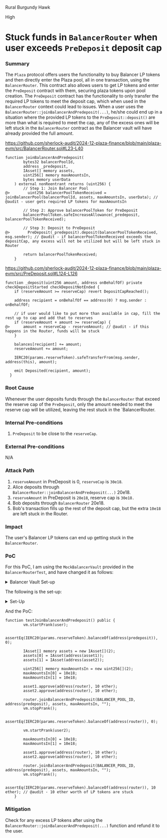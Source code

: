 Rural Burgundy Hawk

High

# Stuck funds in `BalancerRouter` when user exceeds `PreDeposit` deposit cap

### Summary

The `Plaza` protocol offers users the functionality to buy Balancer LP tokens and then directly enter the Plaza pool, all in one transaction, using the `BalancerRouter`. This contract also allows users to get LP tokens and enter the `PreDeposit` contract with them, securing plaza tokens upon pool creation. The `PreDeposit` contract has the functionality to only transfer the required LP tokens to meet the deposit cap, which when used in the `BalancerRouter` context could lead to issues. When a user uses the `BalancerRouter::joinBalancerAndPredeposit(...)`, he/she could end up in a situation where the provided LP tokens to the `PreDeposit::deposit()` are more than what is required to meet the cap, any of the excess ones will be left stuck in the `BalancerRouter` contract as the Balancer vault will have already provided the full amount.

https://github.com/sherlock-audit/2024-12-plaza-finance/blob/main/plaza-evm/src/BalancerRouter.sol#L23-L40
```solidity
function joinBalancerAndPredeposit(
        bytes32 balancerPoolId,
        address _predeposit,
        IAsset[] memory assets,
        uint256[] memory maxAmountsIn,
        bytes memory userData
    ) external nonReentrant returns (uint256) {
        // Step 1: Join Balancer Pool
@>        uint256 balancerPoolTokenReceived = joinBalancerPool(balancerPoolId, assets, maxAmountsIn, userData); // @audit - user gets required LP tokens for maxAmountsIn

        // Step 2: Approve balancerPoolToken for PreDeposit
        balancerPoolToken.safeIncreaseAllowance(_predeposit, balancerPoolTokenReceived);

        // Step 3: Deposit to PreDeposit
@>        PreDeposit(_predeposit).deposit(balancerPoolTokenReceived, msg.sender); // @audit - if balancerPoolTokenReceived exceeds the depositCap, any excess will not be utilized but will be left stuck in Router

        return balancerPoolTokenReceived;
    }
```

https://github.com/sherlock-audit/2024-12-plaza-finance/blob/main/plaza-evm/src/PreDeposit.sol#L124-L126
```solidity
function _deposit(uint256 amount, address onBehalfOf) private checkDepositStarted checkDepositNotEnded {
    if (reserveAmount >= reserveCap) revert DepositCapReached();

    address recipient = onBehalfOf == address(0) ? msg.sender : onBehalfOf;

    // if user would like to put more than available in cap, fill the rest up to cap and add that to reserves
    if (reserveAmount + amount >= reserveCap) {
@>      amount = reserveCap - reserveAmount; // @audit - if this happens in the Router, funds will be stuck
    }

    balances[recipient] += amount;
    reserveAmount += amount;

    IERC20(params.reserveToken).safeTransferFrom(msg.sender, address(this), amount);

    emit Deposited(recipient, amount);
  }
```

### Root Cause

Whenever the user deposits funds through the `BalancerRouter` that exceed the reserve cap of the `PreDeposit`, only the amount needed to meet the reserve cap will be utilized, leaving the rest stuck in the `BalancerRouter.

### Internal Pre-conditions

1. `PreDeposit` to be close to the `reserveCap`.

### External Pre-conditions

N/A

### Attack Path

1. `reserveAmount` in PreDeposit is 0, `reserveCap` is `30e18`.
2. Alice deposits through `BalancerRouter::joinBalancerAndPredeposit(...)` 20e18.
3. `reserveAmount` in PreDeposit is `20e18`, reserve cap is `30e18.`
4. Bob deposits through `BalancerRouter` 20e18.
5. Bob's transaction fills up the rest of the deposit cap, but the extra `10e18` are left stuck in the Router.

### Impact

The user's Balancer LP tokens can end up getting stuck in the `BalancerRouter`.

### PoC

For this PoC, I am using the `MockBalancerVault` provided in the `BalancerRouterTest`, and have changed it as follows:

<details>

<summary>Balancer Vault Set-up</summary>

```solidity
contract MockBalancerVault {
    Token public balancerPoolToken;
    mapping(address => uint256) public joinAmounts;

    struct JoinPoolRequest {
        IAsset[] assets;
        uint256[] maxAmountsIn;
        bytes userData;
        bool fromInternalBalance;
    }

    struct ExitPoolRequest {
        IAsset[] assets;
        uint256[] minAmountsOut;
        bytes userData;
        bool toInternalBalance;
    }

    constructor(Token _balancerPoolToken) {
        balancerPoolToken = _balancerPoolToken;
    }

    function joinPool(bytes32, /*poolId*/ address sender, address recipient, JoinPoolRequest memory request) external {
        for (uint256 i = 0; i < request.assets.length; i++) {
            if (address(request.assets[i]) != address(0)) {
                Token(address(request.assets[i])).transferFrom(sender, address(this), request.maxAmountsIn[i]);
                joinAmounts[address(request.assets[i])] = request.maxAmountsIn[i];
            }
        }
        balancerPoolToken.mint(recipient, 20 ether);
    }

    function exitPool(bytes32, /*poolId*/ address sender, address payable recipient, ExitPoolRequest memory request)
        external
    {
        balancerPoolToken.burn(sender, request.minAmountsOut[0]);
        for (uint256 i = 0; i < request.assets.length; i++) {
            if (address(request.assets[i]) != address(0)) {
                Token(address(request.assets[i])).transfer(recipient, joinAmounts[address(request.assets[i])]);
            }
        }
    }
}
```

</details>


The following is the set-up:

<details>

<summary>Set-Up</summary>

```solidity
function setUp() public {
        vm.startPrank(deployer);

        // Deploy mock tokens
        balancerPoolToken = new Token("Balancer Pool Token", "balancerPoolToken", false);
        asset1 = new Token("Test Token 1", "TT1", true);
        asset2 = new Token("Test Token 2", "TT2", true);
        address contractDeployer = address(new Deployer());
        address oracleFeeds = address(new OracleFeeds());

        address poolBeacon = address(new UpgradeableBeacon(address(new Pool()), governance));
        address bondBeacon = address(new UpgradeableBeacon(address(new BondToken()), governance));
        address levBeacon = address(new UpgradeableBeacon(address(new LeverageToken()), governance));
        address distributorBeacon = address(new UpgradeableBeacon(address(new Distributor()), governance));

        poolFactory = PoolFactory(
            Utils.deploy(
                address(new PoolFactory()),
                abi.encodeCall(
                    PoolFactory.initialize,
                    (governance, contractDeployer, oracleFeeds, poolBeacon, bondBeacon, levBeacon, distributorBeacon)
                )
            )
        );

        params.fee = 2000;
        params.reserveToken = address(balancerPoolToken);
        params.sharesPerToken = 2_500_000;
        params.distributionPeriod = 90 days;
        params.couponToken = address(new Token("USDC", "USDC", false));

        Token(params.couponToken).setDecimals(6);

        OracleFeeds(oracleFeeds).setPriceFeed(params.reserveToken, address(0), ethPriceFeed, 1 days);

        // Deploy the mock price feed
        mockPriceFeed = new MockPriceFeed();

        // Use vm.etch to deploy the mock contract at the specific address
        bytes memory bytecode = address(mockPriceFeed).code;
        vm.etch(ethPriceFeed, bytecode);

        // Set oracle price
        mockPriceFeed = MockPriceFeed(ethPriceFeed);
        mockPriceFeed.setMockPrice(3000 * int256(CHAINLINK_DECIMAL_PRECISION), uint8(CHAINLINK_DECIMAL));

        balancerPoolToken.mint(governance, 1000000 ether);
        vm.stopPrank();

        vm.startPrank(governance);
        poolFactory.grantRole(poolFactory.POOL_ROLE(), governance);

        balancerPoolToken.approve(address(poolFactory), 1000000 ether);

        _pool = Pool(poolFactory.createPool(params, 1000 ether, 25000 ether, 1000 ether, "", "", "", "", false));
        distributor = Distributor(poolFactory.distributors(address(_pool)));
        vm.stopPrank();

        vm.startPrank(deployer);

        // Deploy mock contracts
        vault = new MockBalancerVault(balancerPoolToken);
        predeposit = PreDeposit(
            Utils.deploy(
                address(new PreDeposit()),
                abi.encodeCall(
                    PreDeposit.initialize,
                    (
                        params,
                        address(poolFactory),
                        block.timestamp,
                        block.timestamp + 1 hours,
                        30 ether,
                        "Bond ETH",
                        "bondETH",
                        "Leveraged ETH",
                        "levETH"
                    )
                )
            )
        );
        router = new BalancerRouter(address(vault), address(balancerPoolToken));

        // Setup initial token balances
        asset1.mint(user, 1000 ether);
        asset2.mint(user, 1000 ether);

        asset1.mint(user2, 1000 ether);
        asset2.mint(user2, 1000 ether);

        vm.stopPrank();
    }
```
</details>

And the PoC:

```solidity
function testJoinBalancerAndPredeposit() public {
        vm.startPrank(user);

        assertEq(IERC20(params.reserveToken).balanceOf(address(predeposit)), 0);

        IAsset[] memory assets = new IAsset[](2);
        assets[0] = IAsset(address(asset1));
        assets[1] = IAsset(address(asset2));

        uint256[] memory maxAmountsIn = new uint256[](2);
        maxAmountsIn[0] = 10e18;
        maxAmountsIn[1] = 10e18;

        asset1.approve(address(router), 10 ether);
        asset2.approve(address(router), 10 ether);

        router.joinBalancerAndPredeposit(BALANCER_POOL_ID, address(predeposit), assets, maxAmountsIn, "");
        vm.stopPrank();

        assertEq(IERC20(params.reserveToken).balanceOf(address(router)), 0);

        vm.startPrank(user2);

        maxAmountsIn[0] = 10e18;
        maxAmountsIn[1] = 10e18;

        asset1.approve(address(router), 10 ether);
        asset2.approve(address(router), 10 ether);

        router.joinBalancerAndPredeposit(BALANCER_POOL_ID, address(predeposit), assets, maxAmountsIn, "");
        vm.stopPrank();

        assertEq(IERC20(params.reserveToken).balanceOf(address(router)), 10 ether); // @audit - 10 ether worth of LP tokens are stuck
    }
```

### Mitigation

Check for any excess LP tokens after using the `BalancerRouter::joinBalancerAndPredeposit(...)` function and refund it to the user.